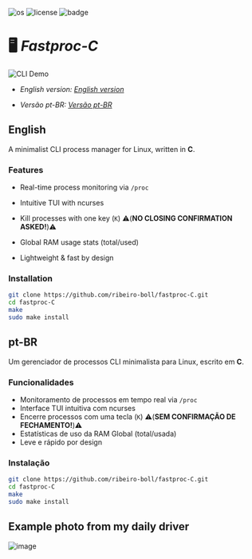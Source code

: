 ![os](https://camo.githubusercontent.com/e6d28433c0c1041770537fc7f5af3110f9d9cb0b8e8aded756769aebdba81135/68747470733a2f2f696d672e736869656c64732e696f2f62616467652f2d4c696e75782d677265793f6c6f676f3d6c696e7578)
![license](https://img.shields.io/badge/License-MIT-green)  ![badge](https://img.shields.io/badge/Lang-C-blue)
# 🖥️ *Fastproc-C* 
![CLI Demo](https://media0.giphy.com/media/v1.Y2lkPTc5MGI3NjExb25pZTgycDgyb2hpam5scGVqZ3B6Zm8ycTFqZTZxcHRtczJraTBvYyZlcD12MV9pbnRlcm5hbF9naWZfYnlfaWQmY3Q9Zw/v1UDa0DJg0uPx1qTYE/giphy.gif)


- *English version: [English version](#English)*

- *Versão pt-BR: [Versão pt-BR](#pt-BR)*

## English

A minimalist CLI process manager for Linux, written in **C**.  

### Features
-  Real-time process monitoring via `/proc`
-  Intuitive TUI with ncurses
-  Kill processes with one key (`K`)  ⚠️(**NO CLOSING CONFIRMATION ASKED!**)⚠️


-  Global RAM usage stats (total/used)
-  Lightweight & fast by design

### Installation
```bash
git clone https://github.com/ribeiro-boll/fastproc-C.git
cd fastproc-C
make
sudo make install
```

## pt-BR

Um gerenciador de processos CLI minimalista para Linux, escrito em **C**.  

### Funcionalidades
- Monitoramento de processos em tempo real via `/proc`
- Interface TUI intuitiva com ncurses
- Encerre processos com uma tecla (`K`)  ⚠️(**SEM CONFIRMAÇÃO DE FECHAMENTO!**)⚠️
- Estatísticas de uso da RAM Global (total/usada)
- Leve e rápido por design

### Instalação
```bash
git clone https://github.com/ribeiro-boll/fastproc-C.git
cd fastproc-C
make
sudo make install
```
## Example photo from my daily driver

![image](https://github.com/user-attachments/assets/dca74556-b711-4775-bf12-f83377af47d2)
